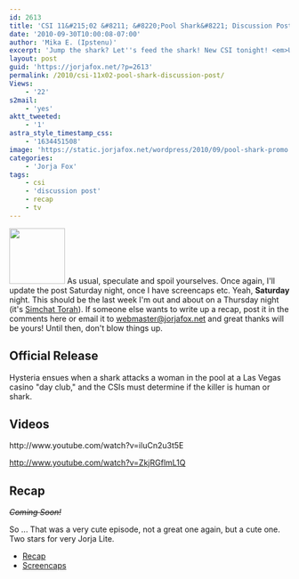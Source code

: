 ```yaml
---
id: 2613
title: 'CSI 11&#215;02 &#8211; &#8220;Pool Shark&#8221; Discussion Post (Updated)'
date: '2010-09-30T10:00:08-07:00'
author: 'Mika E. (Ipstenu)'
excerpt: 'Jump the shark? Let''s feed the shark! New CSI tonight! <em>Updated October 2nd, 10:30pm</em>'
layout: post
guid: 'https://jorjafox.net/?p=2613'
permalink: /2010/csi-11x02-pool-shark-discussion-post/
Views:
    - '22'
s2mail:
    - 'yes'
aktt_tweeted:
    - '1'
astra_style_timestamp_css:
    - '1634451508'
image: 'https://static.jorjafox.net/wordpress/2010/09/pool-shark-promo.jpg'
categories:
    - 'Jorja Fox'
tags:
    - csi
    - 'discussion post'
    - recap
    - tv
---
```


<img src="//static.jorjafox.net/wordpress/2010/09/pool-shark-promo-100x100.jpg" alt="" title="pool-shark-promo" width="100" height="100" class="alignleft size-thumbnail wp-image-2584" /> As usual, speculate and spoil yourselves. Once again, I'll update the post Saturday night, once I have screencaps etc.  Yeah, <strong>Saturday</strong> night. This should be the last week I'm out and about on a Thursday night (it's <a href="http://www.jewfaq.org/holiday6.htm">Simchat Torah</a>). If someone else wants to write up a recap, post it in the comments here or email it to webmaster@jorjafox.net and great thanks will be yours! Until then, don't blow things up.

<h2>Official Release</h2>
Hysteria ensues when a shark attacks a woman in the pool at a Las Vegas casino "day club," and the CSIs must determine if the killer is human or shark.

<h2>Videos</h2>
http://www.youtube.com/watch?v=iluCn2u3t5E

http://www.youtube.com/watch?v=ZkjRGflmL1Q

<h2>Recap</h2>
<del><em>Coming Soon!</em></del>

So ... That was a very cute episode, not a great one again, but a cute one.  Two stars for very Jorja Lite.

<ul>
	<li><a href="https://jorjafox.net/wiki/Pool_Shark">Recap</a></li>
	<li><a href="https://jorjafox.net/gallery/tv/csi/season11/poolshark/">Screencaps</a></li>
</ul>